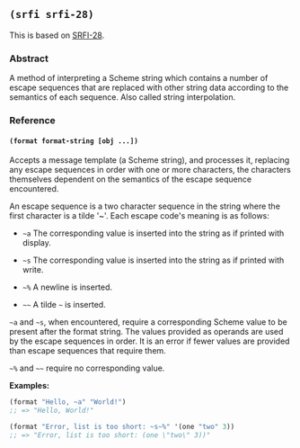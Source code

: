 ## `(srfi srfi-28)`

This is based on [SRFI-28](https://srfi.schemers.org/srfi-28/).

### Abstract

A method of interpreting a Scheme string which contains a number of
escape sequences that are replaced with other string data according to
the semantics of each sequence. Also called string interpolation.

### Reference

#### `(format format-string [obj ...])`

Accepts a message template (a Scheme string), and processes it,
replacing any escape sequences in order with one or more characters,
the characters themselves dependent on the semantics of the escape
sequence encountered.

An escape sequence is a two character sequence in the string where the
first character is a tilde '~'. Each escape code's meaning is as
follows:

- `~a` The corresponding value is inserted into the string as if
  printed with display.

- `~s` The corresponding value is inserted into the string as if
  printed with write.

- `~%` A newline is inserted.

- `~~` A tilde `~` is inserted.

`~a` and `~s`, when encountered, require a corresponding Scheme value
to be present after the format string. The values provided as operands
are used by the escape sequences in order. It is an error if fewer
values are provided than escape sequences that require them.

`~%` and `~~` require no corresponding value.

**Examples:**

```scheme
(format "Hello, ~a" "World!")
;; => "Hello, World!"

(format "Error, list is too short: ~s~%" '(one "two" 3))
;; => "Error, list is too short: (one \"two\" 3))"
```
